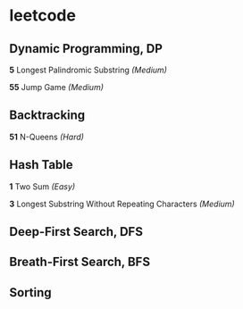 # leetcode

## Dynamic Programming, DP
**5** Longest Palindromic Substring *(Medium)*

**55** Jump Game *(Medium)*

## Backtracking
**51** N-Queens *(Hard)*

## Hash Table
**1** Two Sum *(Easy)*

**3** Longest Substring Without Repeating Characters *(Medium)*

## Deep-First Search, DFS

## Breath-First Search, BFS

## Sorting